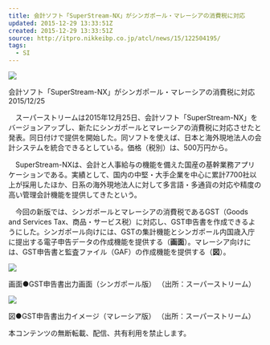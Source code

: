 ```yaml
---
title: 会計ソフト「SuperStream-NX」がシンガポール・マレーシアの消費税に対応
updated: 2015-12-29 13:33:51Z
created: 2015-12-29 13:33:51Z
source: http://itpro.nikkeibp.co.jp/atcl/news/15/122504195/
tags:
  - SI
---
```


 ![](../_resources/fd452971dd6a4185f544b040df14f2c2.jpg)

会計ソフト「SuperStream-NX」がシンガポール・マレーシアの消費税に対応
2015/12/25

　スーパーストリームは2015年12月25日、会計ソフト「SuperStream-NX」をバージョンアップし、新たにシンガポールとマレーシアの消費税に対応させたと発表。同日付けで提供を開始した。同ソフトを使えば、日本と海外現地法人の会計システムを統合できるとしている。価格（税別）は、500万円から。

　SuperStream-NXは、会計と人事給与の機能を備えた国産の基幹業務アプリケーションである。実績として、国内の中堅・大手企業を中心に累計7700社以上が採用したほか、日系の海外現地法人に対して多言語・多通貨の対応や精度の高い管理会計機能を提供してきたという。

　今回の新版では、シンガポールとマレーシアの消費税であるGST（Goods and Services Tax、商品・サービス税）に対応し、GST申告書を作成できるようにした。シンガポール向けには、GSTの集計機能とシンガポール内国歳入庁に提出する電子申告データの作成機能を提供する（**画面**）。マレーシア向けには、GST申告書と監査ファイル（GAF）の作成機能を提供する（**図**）。

 ![](../_resources/9812984a39d47e0d6bdd81400f829416.jpg)

画面●GST申告書出力画面（シンガポール版） （出所：スーパーストリーム）

 ![](../_resources/21c46c7fb5c0107ad47456f5857fe91f.jpg)

図●GST申告書出力イメージ（マレーシア版） （出所：スーパーストリーム）

本コンテンツの無断転載、配信、共有利用を禁止します。